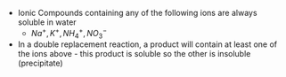 * Ionic Compounds containing any of the following ions are always soluble in water
	* $Na^+, K^+, NH_4^+, NO_3^-$
* In a double replacement reaction, a product will contain at least one of the ions above - this product is soluble so the other is insoluble (precipitate)